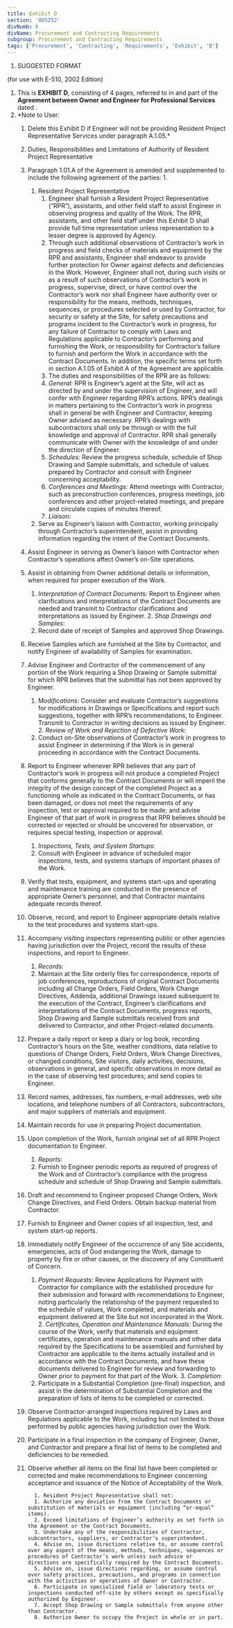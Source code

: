 ```yaml
---
title: Exhibit D
section: '005252'
divNumb: 0
divName: Procurement and Contracting Requirements
subgroup: Procurement and Contracting Requirements
tags: ['Procurement', 'Contracting', 'Requirements', 'Exhibit', 'D']
---
```


   1. SUGGESTED FORMAT

(for use with E-510, 2002 Edition)
   1. This is **EXHIBIT D**, consisting of 4 pages, referred to in and part of the **Agreement between Owner and Engineer for Professional Services** dated .
1. *Note to User:
      1. Delete this Exhibit D if Engineer will not be providing Resident Project Representative Services under paragraph A.1.05.*
   1. Duties, Responsibilities and Limitations of Authority of Resident Project Representative
   1. Paragraph 1.01.A of the Agreement is amended and supplemented to include the following agreement of the parties:
      1. 
		1. Resident Project Representative
			1. Engineer shall furnish a Resident Project Representative (“RPR”), assistants, and other field staff to assist Engineer in observing progress and quality of the Work. The RPR, assistants, and other field staff under this Exhibit D shall provide full time representation unless representation to a lesser degree is approved by Agency.
			2. Through such additional observations of Contractor’s work in progress and field checks of materials and equipment by the RPR and assistants, Engineer shall endeavor to provide further protection for Owner against defects and deficiencies in the Work. However, Engineer shall not, during such visits or as a result of such observations of Contractor’s work in progress, supervise, direct, or have control over the Contractor’s work nor shall Engineer have authority over or responsibility for the means, methods, techniques, sequences, or procedures selected or used by Contractor, for security or safety at the Site, for safety precautions and programs incident to the Contractor’s work in progress, for any failure of Contractor to comply with Laws and Regulations applicable to Contractor’s performing and furnishing the Work, or responsibility for Contractor’s failure to furnish and perform the Work in accordance with the Contract Documents. In addition, the specific terms set forth in section A.1.05 of Exhibit A of the Agreement are applicable.
			3. The duties and responsibilities of the RPR are as follows:
			1. *General:* RPR is Engineer’s agent at the Site, will act as directed by and under the supervision of Engineer, and will confer with Engineer regarding RPR’s actions. RPR’s dealings in matters pertaining to the Contractor’s work in progress shall in general be with Engineer and Contractor, keeping Owner advised as necessary. RPR’s dealings with subcontractors shall only be through or with the full knowledge and approval of Contractor. RPR shall generally communicate with Owner with the knowledge of and under the direction of Engineer.
			2. *Schedules:* Review the progress schedule, schedule of Shop Drawing and Sample submittals, and schedule of values prepared by Contractor and consult with Engineer concerning acceptability.
			3. *Conferences and Meetings:* Attend meetings with Contractor, such as preconstruction conferences, progress meetings, job conferences and other project-related meetings, and prepare and circulate copies of minutes thereof.
			4. *Liaison*:
      1. Serve as Engineer’s liaison with Contractor, working principally through Contractor’s superintendent, assist in providing information regarding the intent of the Contract Documents.
   1. Assist Engineer in serving as Owner’s liaison with Contractor when Contractor’s operations affect Owner’s on-Site operations.
   1. Assist in obtaining from Owner additional details or information, when required for proper execution of the Work.

		1. *Interpretation of Contract Documents:* Report to Engineer when clarifications and interpretations of the Contract Documents are needed and transmit to Contractor clarifications and interpretations as issued by Engineer.
			2. *Shop Drawings and Samples*:
      1. Record date of receipt of Samples and approved Shop Drawings.
   1. Receive Samples which are furnished at the Site by Contractor, and notify Engineer of availability of Samples for examination.
   1. Advise Engineer and Contractor of the commencement of any portion of the Work requiring a Shop Drawing or Sample submittal for which RPR believes that the submittal has not been approved by Engineer.

		1. M*odifications:* Consider and evaluate Contractor’s suggestions for modifications in Drawings or Specifications and report such suggestions, together with RPR’s recommendations, to Engineer. Transmit to Contractor in writing decisions as issued by Engineer.
			2. *Review of Work and Rejection of Defective Work*:
      1. Conduct on-Site observations of Contractor’s work in progress to assist Engineer in determining if the Work is in general proceeding in accordance with the Contract Documents.
   1. Report to Engineer whenever RPR believes that any part of Contractor’s work in progress will not produce a completed Project that conforms generally to the Contract Documents or will imperil the integrity of the design concept of the completed Project as a functioning whole as indicated in the Contract Documents, or has been damaged, or does not meet the requirements of any inspection, test or approval required to be made; and advise Engineer of that part of work in progress that RPR believes should be corrected or rejected or should be uncovered for observation, or requires special testing, inspection or approval.

		1. *Inspections, Tests, and System Startups*:
      1. Consult with Engineer in advance of scheduled major inspections, tests, and systems startups of important phases of the Work.
   1. Verify that tests, equipment, and systems start-ups and operating and maintenance training are conducted in the presence of appropriate Owner’s personnel, and that Contractor maintains adequate records thereof.
   1. Observe, record, and report to Engineer appropriate details relative to the test procedures and systems start-ups.
   1. Accompany visiting inspectors representing public or other agencies having jurisdiction over the Project, record the results of these inspections, and report to Engineer.

		1. *Records*:
      1. Maintain at the Site orderly files for correspondence, reports of job conferences, reproductions of original Contract Documents including all Change Orders, Field Orders, Work Change Directives, Addenda, additional Drawings issued subsequent to the execution of the Contract, Engineer’s clarifications and interpretations of the Contract Documents, progress reports, Shop Drawing and Sample submittals received from and delivered to Contractor, and other Project-related documents.
   1. Prepare a daily report or keep a diary or log book, recording Contractor’s hours on the Site, weather conditions, data relative to questions of Change Orders, Field Orders, Work Change Directives, or changed conditions, Site visitors, daily activities, decisions, observations in general, and specific observations in more detail as in the case of observing test procedures; and send copies to Engineer.
   1. Record names, addresses, fax numbers, e-mail addresses, web site locations, and telephone numbers of all Contractors, subcontractors, and major suppliers of materials and equipment.
   1. Maintain records for use in preparing Project documentation.
   1. Upon completion of the Work, furnish original set of all RPR Project documentation to Engineer.

		1. *Reports*:
      1. Furnish to Engineer periodic reports as required of progress of the Work and of Contractor’s compliance with the progress schedule and schedule of Shop Drawing and Sample submittals.
   1. Draft and recommend to Engineer proposed Change Orders, Work Change Directives, and Field Orders. Obtain backup material from Contractor.
   1. Furnish to Engineer and Owner copies of all inspection, test, and system start-up reports.
   1. Immediately notify Engineer of the occurrence of any Site accidents, emergencies, acts of God endangering the Work, damage to property by fire or other causes, or the discovery of any Constituent of Concern.

		1. *Payment Requests:* Review Applications for Payment with Contractor for compliance with the established procedure for their submission and forward with recommendations to Engineer, noting particularly the relationship of the payment requested to the schedule of values, Work completed, and materials and equipment delivered at the Site but not incorporated in the Work.
			2. *Certificates, Operation and Maintenance Manuals:* During the course of the Work, verify that materials and equipment certificates, operation and maintenance manuals and other data required by the Specifications to be assembled and furnished by Contractor are applicable to the items actually installed and in accordance with the Contract Documents, and have these documents delivered to Engineer for review and forwarding to Owner prior to payment for that part of the Work.
			3. *Completion*:
      1. Participate in a Substantial Completion (pre-final) inspection, and assist in the determination of Substantial Completion and the preparation of lists of items to be completed or corrected.
   1. Observe Contractor-arranged inspections required by Laws and Regulations applicable to the Work, including but not limited to those performed by public agencies having jurisdiction over the Work.
   1. Participate in a final inspection in the company of Engineer, Owner, and Contractor and prepare a final list of items to be completed and deficiencies to be remedied.
   1. Observe whether all items on the final list have been completed or corrected and make recommendations to Engineer concerning acceptance and issuance of the Notice of Acceptability of the Work.

			1. Resident Project Representative shall not:
			1. Authorize any deviation from the Contract Documents or substitution of materials or equipment (including “or-equal” items).
			2. Exceed limitations of Engineer’s authority as set forth in the Agreement or the Contract Documents.
			3. Undertake any of the responsibilities of Contractor, subcontractors, suppliers, or Contractor’s superintendent.
			4. Advise on, issue directions relative to, or assume control over any aspect of the means, methods, techniques, sequences or procedures of Contractor’s work unless such advice or directions are specifically required by the Contract Documents.
			5. Advise on, issue directions regarding, or assume control over safety practices, precautions, and programs in connection with the activities or operations of Owner or Contractor.
			6. Participate in specialized field or laboratory tests or inspections conducted off-site by others except as specifically authorized by Engineer.
			7. Accept Shop Drawing or Sample submittals from anyone other than Contractor.
			8. Authorize Owner to occupy the Project in whole or in part.

